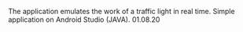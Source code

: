 The application emulates the work of a traffic light in real time. Simple application on Android Studio (JAVA). 
01.08.20
